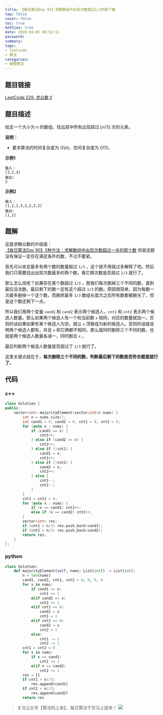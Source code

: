 ```yaml
---
title: 【每日算法Day 91】求解数组中出现次数超过1/3的那个数
top: false
cover: false
toc: true
mathjax: true
date: 2020-04-05 00:53:11
password:
summary:
tags:
- leetcode
- 算法
categories:
- 编程算法
---
```


## 题目链接
[LeetCode 229. 求众数 II](https://leetcode-cn.com/problems/majority-element-ii/ "LeetCode 229. 求众数 II")

## 题目描述
给定一个大小为 $n$ 的数组，找出其中所有出现超过 $\lfloor n/3 \rfloor$ 次的元素。

**说明：**
* 要求算法的时间复杂度为 $O(n)$，空间复杂度为 $O(1)$。

**示例1**
```text
输入：
[3,2,3]
输出:
3
```

**示例2**
```text
输入：
[1,1,1,3,3,2,2,2]
输出:
[1,2]
```

## 题解
这是求解众数的升级版：   
[【每日算法Day 90】5种方法：求解数组中出现次数超过一半的那个数](https://godweiyang.com/2020/04/04/leetcode-inteview-39/ "【每日算法Day 90】5种方法：求解数组中出现次数超过一半的那个数")
但是这题没有保证一定存在满足条件的数，不过不要紧。

首先可以肯定最多有两个数的数量超过 `1/3` ，这个就不用我过多解释了吧。然后我们只需要找出出现次数最多的两个数，看它俩次数是否超过 `1/3` 就行了。

那么怎么找呢？如果存在某个数超过 `1/3` ，那我们每次删掉三个不同的数，直到最后没法删，最后剩下的数一定有这个超过 `1/3` 的数。原因很简单，因为每删一次最多删掉一个这个数，而删除最多 `1/3` 数组长度次之后所有数都被删光了，但是这个数还剩下一点。

所以我们用两个变量 `cand1` 和 `cand2` 表示两个候选人，`cnt1` 和 `cnt2` 表示两个候选人数量。那么如果两个候选人有一个和当前数 `x` 相同，对应的数量就加一。否则的话如果如果有某个候选人为空，就让 `x` 顶替成为新的候选人。否则的话就说明两个候选人都有，并且 `x` 和它俩都不相同，那么就同时删除三个不同的数，也就是两个候选人数量各减一，同时删去 `x` 。

最后判断两个候选人数量是否超过了 `1/3` 就行了。

这里关键点就在于，**每次删除三个不同的数，判断最后剩下的数是否符合题意就行了**。

## 代码
### c++
```cpp
class Solution {
public:
    vector<int> majorityElement(vector<int>& nums) {
        int n = nums.size();
        int cand1 = 0, cand2 = 0, cnt1 = 0, cnt2 = 0;
        for (auto x : nums) {
            if (cand1 == x) {
                cnt1++;
            } else if (cand2 == x) {
                cnt2++;
            } else if (!cnt1) {
                cand1 = x;
                cnt1++;
            } else if (!cnt2) {
                cand2 = x;
                cnt2++;
            } else {
                cnt1--;
                cnt2--;
            }
        }
        cnt1 = cnt2 = 0;
        for (auto x : nums) {
            if (x == cand1) cnt1++;
            else if (x == cand2) cnt2++;
        }
        vector<int> res;
        if (cnt1 > n/3) res.push_back(cand1);
        if (cnt2 > n/3) res.push_back(cand2);
        return res;
    }
};
```

### python
```python
class Solution:
    def majorityElement(self, nums: List[int]) -> List[int]:
        n = len(nums)
        cand1, cand2, cnt1, cnt2 = 0, 0, 0, 0
        for x in nums:
            if cand1 == x:
                cnt1 += 1
            elif cand2 == x:
                cnt2 += 1
            elif cnt1 == 0:
                cand1 = x
                cnt1 = 1
            elif cnt2 == 0:
                cand2 = x
                cnt2 = 1
            else:
                cnt1 -= 1
                cnt2 -= 1
        cnt1 = cnt2 = 0
        for x in nums:
            if x == cand1:
                cnt1 += 1
            elif x == cand2:
                cnt2 += 1
        res = []
        if cnt1 > n//3:
            res.append(cand1)
        if cnt2 > n//3:
            res.append(cand2)
        return res
```

> 关注公众号【算法码上来】，每日算法干货马上就来！
![](/medias/contact.jpg)